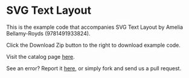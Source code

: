 SVG Text Layout
==========

This is the example code that accompanies SVG Text Layout by Amelia Bellamy-Royds (9781491933824). 

Click the Download Zip button to the right to download example code.

Visit the catalog page [here](http://shop.oreilly.com/product/0636920043072.do).

See an error? Report it [here](http://oreilly.com/catalog/errata.csp?isbn=0636920043072), or simply fork and send us a pull request.
